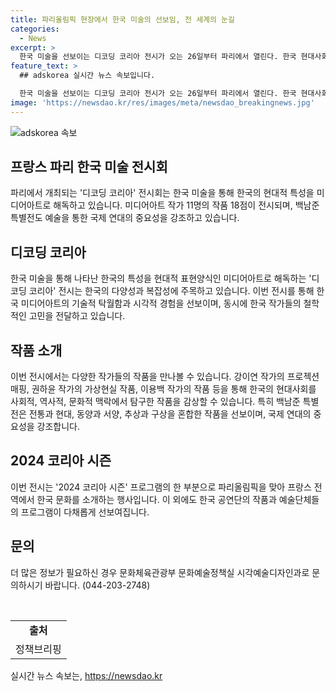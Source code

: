 ```yaml
---
title: 파리올림픽 현장에서 한국 미술의 선보임, 전 세계의 눈길
categories:
  - News
excerpt: >
  한국 미술을 선보이는 디코딩 코리아 전시가 오는 26일부터 파리에서 열린다. 한국 현대사회를 사회적, 역사적, 문화적 맥락에서 탐구한 미디어아트 작가 11명의 작품 18점이 전시되고, 백남준 특별전도 열린다. 한국 미디어아트의 기술적 탁월함과 철학적인 고민을 담은 작품들로, 파리를 찾는 이들에게 한국을 입체적으로 이해할 수 있는 기회를 제공한다. 또한, 2024 코리아 시즌 프로그램의 한 부분으로 한국 문화를 소개하는 이번 전시는 파리올림픽을 계기로 진행된다. (문의: 문화체육관광부 문화예술정책실 시각예술디자인과, 044-203-2748)
feature_text: >
  ## adskorea 실시간 뉴스 속보입니다.

  한국 미술을 선보이는 디코딩 코리아 전시가 오는 26일부터 파리에서 열린다. 한국 현대사회를 사회적, 역사적, 문화적 맥락에서 탐구한 미디어아트 작가 11명의 작품 18점이 전시되고, 백남준 특별전도 열린다. 한국 미디어아트의 기술적 탁월함과 철학적인 고민을 담은 작품들로, 파리를 찾는 이들에게 한국을 입체적으로 이해할 수 있는 기회를 제공한다. 또한, 2024 코리아 시즌 프로그램의 한 부분으로 한국 문화를 소개하는 이번 전시는 파리올림픽을 계기로 진행된다. (문의: 문화체육관광부 문화예술정책실 시각예술디자인과, 044-203-2748)
image: 'https://newsdao.kr/res/images/meta/newsdao_breakingnews.jpg'
---
```


<p><img src="https://newsdao.kr/res/images/meta/newsdao_breakingnews.jpg" alt="adskorea 속보" /></p>

<h2 data-ke-size="size26">프랑스 파리 한국 미술 전시회</h2>

<p data-ke-size="size16">파리에서 개최되는 '디코딩 코리아' 전시회는 한국 미술을 통해 한국의 현대적 특성을 미디어아트로 해독하고 있습니다. 미디어아트 작가 11명의 작품 18점이 전시되며, 백남준 특별전도 예술을 통한 국제 연대의 중요성을 강조하고 있습니다.</p>

<h2 data-ke-size="size26">디코딩 코리아</h2>

<p data-ke-size="size16">한국 미술을 통해 나타난 한국의 특성을 현대적 표현양식인 미디어아트로 해독하는 '디코딩 코리아' 전시는 한국의 다양성과 복잡성에 주목하고 있습니다. 이번 전시를 통해 한국 미디어아트의 기술적 탁월함과 시각적 경험을 선보이며, 동시에 한국 작가들의 철학적인 고민을 전달하고 있습니다.</p>

<h2 data-ke-size="size26">작품 소개</h2>

<p data-ke-size="size16">이번 전시에서는 다양한 작가들의 작품을 만나볼 수 있습니다. 강이연 작가의 프로젝션 매핑, 권하윤 작가의 가상현실 작품, 이용백 작가의 작품 등을 통해 한국의 현대사회를 사회적, 역사적, 문화적 맥락에서 탐구한 작품을 감상할 수 있습니다. 특히 백남준 특별전은 전통과 현대, 동양과 서양, 추상과 구상을 혼합한 작품을 선보이며, 국제 연대의 중요성을 강조합니다.</p>

<h2 data-ke-size="size26">2024 코리아 시즌</h2>

<p data-ke-size="size16">이번 전시는 '2024 코리아 시즌' 프로그램의 한 부분으로 파리올림픽을 맞아 프랑스 전역에서 한국 문화를 소개하는 행사입니다. 이 외에도 한국 공연단의 작품과 예술단체들의 프로그램이 다채롭게 선보여집니다.</p>

<h2 data-ke-size="size26">문의</h2>

<p data-ke-size="size16">더 많은 정보가 필요하신 경우 문화체육관광부 문화예술정책실 시각예술디자인과로 문의하시기 바랍니다. (044-203-2748)</p>

<p data-ke-size="size16">&nbsp;</p>

<table>
    <tbody>
        <tr>
            <td style="text-align: center; height: 17px;"><b>출처</b></td>
        </tr>
        <tr>
            <td style="text-align: center; height: 17px;">정책브리핑 </td>
        </tr>
    </tbody>
</table>
실시간 뉴스 속보는, <a href="https://newsdao.kr" rel="dofollow">https://newsdao.kr</a>


